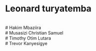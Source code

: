 # Leonard turyatemba 
<br>
# Hakim Mbaziira
<br>
# Musasizi Christian Samuel
<br>
# Timothy Otim Lutara
<br>
# Trevor Kanyesigye
